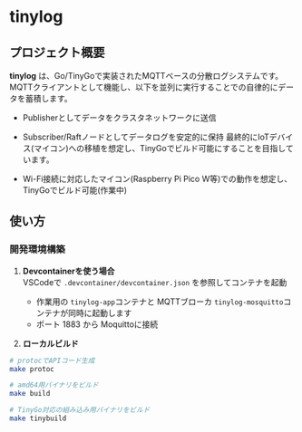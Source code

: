 # tinylog

## プロジェクト概要

**tinylog** は、Go/TinyGoで実装されたMQTTベースの分散ログシステムです。  
MQTTクライアントとして機能し、以下を並列に実行することでの自律的にデータを蓄積します。
- Publisherとしてデータをクラスタネットワークに送信
- Subscriber/Raftノードとしてデータログを安定的に保持
最終的にIoTデバイス(マイコン)への移植を想定し、TinyGoでビルド可能にすることを目指しています。

- Wi-Fi接続に対応したマイコン(Raspberry Pi Pico W等)での動作を想定し、TinyGoでビルド可能(作業中)


## 使い方

### 開発環境構築

1. **Devcontainerを使う場合**  
   VSCodeで `.devcontainer/devcontainer.json` を参照してコンテナを起動
   - 作業用の `tinylog-app`コンテナと MQTTブローカ `tinylog-mosquitto`コンテナが同時に起動します
   - ポート 1883 から Moquittoに接続

2. **ローカルビルド**

```bash
# protocでAPIコード生成
make protoc

# amd64用バイナリをビルド
make build

# TinyGo対応の組み込み用バイナリをビルド
make tinybuild
```